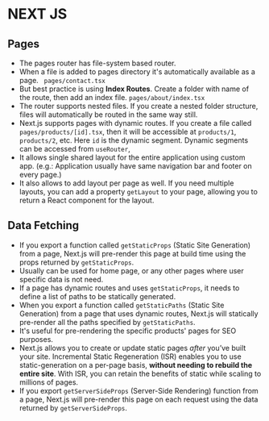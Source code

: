 # NEXT JS

## Pages

- The pages router has file-system based router.
- When a file is added to pages directory it's automatically available as a page. `
pages/contact.tsx`
- But best practice is using **Index Routes**. Create a folder with name of the route, then add an index file. `pages/about/index.tsx`
- The router supports nested files. If you create a nested folder structure, files will automatically be routed in the same way still.  
- Next.js supports pages with dynamic routes. If you create a file called `pages/products/[id].tsx`, then it will be accessible at `products/1`, `products/2`, etc. Here `id` is the dynamic segment. Dynamic segments can be accessed from `useRouter`,
- It allows single shared layout for the entire application using custom app. (e.g.: Application usually have same navigation bar and footer on every page.)
- It also allows to add layout per page as well. If you need multiple layouts, you can add a property `getLayout` to your page, allowing you to return a React component for the layout. 


## Data Fetching
- If you export a function called `getStaticProps` (Static Site Generation) from a  page, Next.js will pre-render this page at build time using the props returned by `getStaticProps`.
- Usually can be used for home page, or any other pages where user specific data is not need.
- If a page has dynamic routes and uses  `getStaticProps`, it needs to define a list of paths to be statically generated.
- When you export a function called  `getStaticPaths`  (Static Site Generation) from a page that uses dynamic routes, Next.js will statically pre-render all the paths specified by  `getStaticPaths`.
- It's useful for pre-rendering the specific products' pages for SEO purposes.
- Next.js allows you to create or update static pages _after_ you’ve built your site. Incremental Static Regeneration (ISR) enables you to use static-generation on a per-page basis, **without needing to rebuild the entire site**. With ISR, you can retain the benefits of static while scaling to millions of pages.
- If you export  `getServerSideProps` (Server-Side Rendering) function from a page, Next.js will pre-render this page on each request using the data returned by `getServerSideProps`.